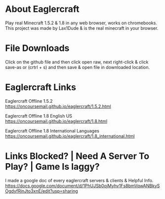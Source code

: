 # About Eaglercraft
Play real Minecraft 1.5.2 & 1.8 in any web browser, works on chromebooks.
This project was made by Lax1Dude & is the real minecraft in your browser.

# File Downloads
Click on the github file and then click open raw, next right-click & click save-as or (crtrl + s) and then save & open file in downloaded location.

# Eaglercraft Links
Eaglercraft Offline 1.5.2  
https://oncoursemail.github.io/eaglercraft/1.5.2.html

Eaglercraft Offline 1.8 English US  
https://oncoursemail.github.io/eaglercraft/1.8.html  

Eaglercraft Offline 1.8 International Languages  
https://oncoursemail.github.io/eaglercraft/1.8_international.html
# Links Blocked? | Need A Server To Play? | Game Is laggy?
I made a google doc of every eaglercraft servers & clients & Helpful Info.
https://docs.google.com/document/d/1PhUJSb0ojMyhv1Fs8bmVqwANBkySOgdyfRinJto3xnE/edit?usp=sharing
